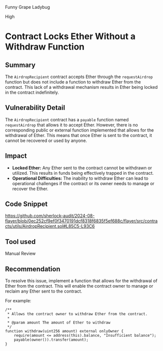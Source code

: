 Funny Grape Ladybug

High

# Contract Locks Ether Without a Withdraw Function

## Summary
The `AirdropRecipient` contract accepts Ether through the `requestAirdrop` function but does not include a function to withdraw Ether from the contract. This lack of a withdrawal mechanism results in Ether being locked in the contract indefinitely.

## Vulnerability Detail
The `AirdropRecipient` contract has a `payable` function named `requestAirdrop` that allows it to accept Ether. However, there is no corresponding public or external function implemented that allows for the withdrawal of Ether. This means that once Ether is sent to the contract, it cannot be recovered or used by anyone.

## Impact
- **Locked Ether:** Any Ether sent to the contract cannot be withdrawn or utilized. This results in funds being effectively trapped in the contract.
- **Operational Difficulties:** The inability to withdraw Ether can lead to operational challenges if the contract or its owner needs to manage or recover the Ether.

## Code Snippet
https://github.com/sherlock-audit/2024-08-flayer/blob/0ec252cf9ef0f3470191dcf8318f6835f5ef688c/flayer/src/contracts/utils/AirdropRecipient.sol#L85C5-L93C6

## Tool used

Manual Review

## Recommendation
To resolve this issue, implement a function that allows for the withdrawal of Ether from the contract. This will enable the contract owner to manage or reclaim any Ether sent to the contract.

For example:

```solidity
/**
 * Allows the contract owner to withdraw Ether from the contract.
 *
 * @param amount The amount of Ether to withdraw
 */
function withdraw(uint256 amount) external onlyOwner {
    require(amount <= address(this).balance, "Insufficient balance");
    payable(owner()).transfer(amount);
}

```